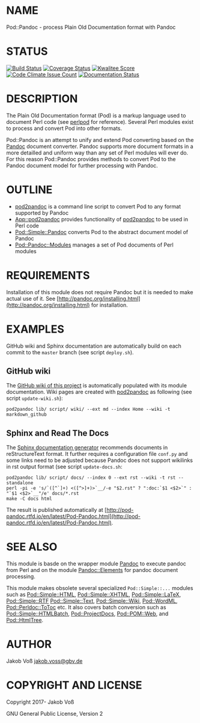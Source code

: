 # NAME

Pod::Pandoc - process Plain Old Documentation format with Pandoc

# STATUS

[![Build Status](https://travis-ci.org/nichtich/Pod-Pandoc.svg)](https://travis-ci.org/nichtich/Pod-Pandoc)
[![Coverage Status](https://coveralls.io/repos/nichtich/Pod-Pandoc/badge.svg)](https://coveralls.io/r/nichtich/Pod-Pandoc)
[![Kwalitee Score](http://cpants.cpanauthors.org/dist/Pod-Pandoc.png)](http://cpants.cpanauthors.org/dist/Pod-Pandoc)
[![Code Climate Issue Count](https://codeclimate.com/github/nichtich/Pod-Pandoc/badges/issue_count.svg)](https://codeclimate.com/github/nichtich/Pod-Pandoc)
[![Documentation Status](https://readthedocs.org/projects/pod-pandoc/badge/?version=latest)](http://pod-pandoc.readthedocs.io/?badge=latest)

# DESCRIPTION

The Plain Old Documentation format (Pod) is a markup language used to document
Perl code (see [perlpod](https://metacpan.org/pod/perlpod) for reference). Several Perl modules exist to process
and convert Pod into other formats.

Pod::Pandoc is an attempt to unify and extend Pod converting based on the
[Pandoc](http://pandoc.org/) document converter. Pandoc supports more document
formats in a more detailled and uniform way than any set of Perl modules will
ever do. For this reason Pod::Pandoc provides methods to convert Pod to the
Pandoc document model for further processing with Pandoc.

# OUTLINE

- [pod2pandoc](https://metacpan.org/pod/pod2pandoc) is a command line script to convert Pod to any format supported
by Pandoc
- [App::pod2pandoc](https://metacpan.org/pod/App::pod2pandoc) provides functionality of [pod2pandoc](https://metacpan.org/pod/pod2pandoc) to be used in Perl code
- [Pod::Simple::Pandoc](https://metacpan.org/pod/Pod::Simple::Pandoc) converts Pod to the abstract document model of Pandoc
- [Pod::Pandoc::Modules](https://metacpan.org/pod/Pod::Pandoc::Modules) manages a set of Pod documents of Perl modules

# REQUIREMENTS

Installation of this module does not require Pandoc but it is needed to make
actual use of it. See [http://pandoc.org/installing.html](http://pandoc.org/installing.html) for installation.

# EXAMPLES

GitHub wiki and Sphinx documentation are automatically build on each commit to
the `master` branch (see script `deploy.sh`).

## GitHub wiki

The [GitHub wiki of this project](https://github.com/nichtich/Pod-Pandoc/wiki)
is automatically populated with its module documentation.  Wiki pages
are created with [pod2pandoc](https://metacpan.org/pod/pod2pandoc) as following (see script `update-wiki.sh`):

    pod2pandoc lib/ script/ wiki/ --ext md --index Home --wiki -t markdown_github

## Sphinx and Read The Docs

The [Sphinx documentation generator](https://sphinx-doc.org/) recommends
documents in reStructureText format. It further requires a configuration file
`conf.py` and some links need to be adjusted because Pandoc does not support
wikilinks in rst output format (see script `update-docs.sh`:

    pod2pandoc lib/ script/ docs/ --index 0 --ext rst --wiki -t rst --standalone
    perl -pi -e 's/`([^`]+) <([^>]+)>`__/-e "$2.rst" ? ":doc:`$1 <$2>`" : "`$1 <$2>`__"/e' docs/*.rst
    make -C docs html

The result is published automatically at
[http://pod-pandoc.rtfd.io/en/latest/Pod-Pandoc.html](http://pod-pandoc.rtfd.io/en/latest/Pod-Pandoc.html).

# SEE ALSO

This module is basde on the wrapper module [Pandoc](https://metacpan.org/pod/Pandoc) to execute pandoc from Perl
and on the module [Pandoc::Elements](https://metacpan.org/pod/Pandoc::Elements) for pandoc document processing.

This module makes obsolete several specialized `Pod::Simple::...` modules such
as [Pod::Simple::HTML](https://metacpan.org/pod/Pod::Simple::HTML), [Pod::Simple::XHTML](https://metacpan.org/pod/Pod::Simple::XHTML), [Pod::Simple::LaTeX](https://metacpan.org/pod/Pod::Simple::LaTeX),
[Pod::Simple::RTF](https://metacpan.org/pod/Pod::Simple::RTF) [Pod::Simple::Text](https://metacpan.org/pod/Pod::Simple::Text), [Pod::Simple::Wiki](https://metacpan.org/pod/Pod::Simple::Wiki), [Pod::WordML](https://metacpan.org/pod/Pod::WordML),
[Pod::Perldoc::ToToc](https://metacpan.org/pod/Pod::Perldoc::ToToc) etc. It also covers batch conversion such as
[Pod::Simple::HTMLBatch](https://metacpan.org/pod/Pod::Simple::HTMLBatch), [Pod::ProjectDocs](https://metacpan.org/pod/Pod::ProjectDocs), [Pod::POM::Web](https://metacpan.org/pod/Pod::POM::Web), and
[Pod::HtmlTree](https://metacpan.org/pod/Pod::HtmlTree).

# AUTHOR

Jakob Voß <jakob.voss@gbv.de>

# COPYRIGHT AND LICENSE

Copyright 2017- Jakob Voß

GNU General Public License, Version 2
